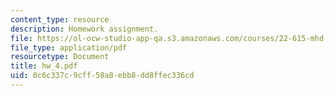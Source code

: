 ```yaml
---
content_type: resource
description: Homework assignment.
file: https://ol-ocw-studio-app-qa.s3.amazonaws.com/courses/22-615-mhd-theory-of-fusion-systems-spring-2007/0c6c337c9cff58a8ebb8dd8ffec336cd_hw_4.pdf
file_type: application/pdf
resourcetype: Document
title: hw_4.pdf
uid: 0c6c337c-9cff-58a8-ebb8-dd8ffec336cd
---
```

